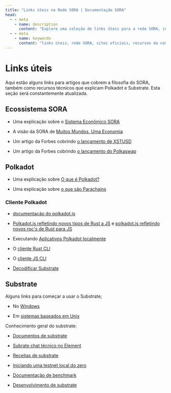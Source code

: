 ```yaml
---
title: "Links úteis na Rede SORA | Documentação SORA"
head:
  - - meta
    - name: description
      content: "Explore uma coleção de links úteis para a rede SORA, incluindo sites liderados pela comunidade, recursos da comunidade, ferramentas para desenvolvedores e muito mais. Acesse recursos importantes e mantenha-se conectado à comunidade SORA aproveitando esses links selecionados que fornecem informações e suporte valiosos para participantes do ecossistema SORA."
  - - meta
    - name: keywords
      content: "links úteis, rede SORA, sites oficiais, recursos da comunidade, ferramentas para desenvolvedores, comunidade SORA"
---
```


# Links úteis

Aqui estão alguns links para artigos que cobrem a filosofia do SORA, também
como recursos técnicos que explicam Polkadot e Substrate.
Esta seção será constantemente atualizada.

## Ecossistema SORA

- Uma explicação sobre o [Sistema Econômico SORA](https://medium.com/sora-xor/sora-the-new-economic-order-3ec3f0327e5a)

- A visão da SORA de [Muitos Mundos, Uma Economia](https://medium.com/sora-xor/many-worlds-one-economy-1ce709d4fb42)

- Um artigo da Forbes cobrindo [o lançamento de XSTUSD](https://www.forbes.com/sites/tatianakoffman/2021/11/23/the-rise-of-decentralized-money-on-polkadotnew-algorithmic-stablecoin-launches-on-sora/?sh=722c2e6f31bc)

- Um artigo da Forbes cobrindo [o lançamento do Polkaswap](https://www.forbes.com/sites/tatianakoffman/2021/04/27/the-rise-of-decentralized-exchanges-on-polkadot/?sh=39acc5e58169)

## Polkadot

- Uma explicação sobre [O que é Polkadot?](https://wiki.polkadot.network/docs/getting-started)

- Uma explicação sobre [o que são Parachains](https://wiki.polkadot.network/docs/learn-parachains)

### Cliente Polkadot

- [documentação do polkadot.js](https://polkadot.js.org/docs/)

- [Polkadot.js refletindo novos tipos de Rust a
  JS](https://polkadot.js.org/docs/api/start/types.extend) e [polkadot.js refletindo novos rpc's de Rust para JS](https://polkadot.js.org/docs/api/start/rpc.custom)

- Executando [Aplicativos Polkadot localmente](https://github.com/polkadot-js/apps)

- O [cliente Rust CLI](https://github.com/paritytech/substrate-subxt)

- O [cliente JS CLI](https://github.com/paritytech/substrate-cli-tools)

- [Decodificar Substrate](https://github.com/paritytech/desub)

## Substrate

Alguns links para começar a usar o Substrate;

- No [Windows](https://substrate.dev/docs/en/knowledgebase/getting-started/windows-users)

- Em [sistemas baseados em Unix](https://substrate.dev/docs/en/knowledgebase/getting-started/#manual-installation)

Conhecimento geral do substrate:

- [Documentos de substrate](https://substrate.dev/docs/en/)

- [Subrate chat técnico no Element](https://app.element.io/#/room/#substrate-technical:matrix.org)

- [Receitas de substrate](https://substrate.dev/recipes/)

- [Iniciando uma testnet local do zero](https://substrate.dev/cumulus-workshop/#/)

- [Documentação de benchmark](https://www.shawntabrizi.com/substrate-graph-benchmarks/docs/#/)

- [Desenvolvimento de substrate](https://substrate.dev/recipes/runtime-printing.html#printing-from-the-runtime)
